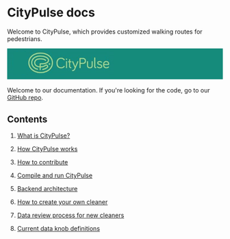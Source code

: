 # CityPulse docs

Welcome to CityPulse, which provides customized walking routes for pedestrians.

![Image of shoes walking](./docs/images/CityPulseHeader.png)

Welcome to our documentation. If you're looking for the code, go to our [GitHub repo](https://github.com/bongiovimatthew-microsoft/pedestrian-map-seattle).

## Contents
1. [What is CityPulse?](./docs/what-is-citypulse.md)

2. [How CityPulse works](./docs/how-citypulse-works.md)

3. [How to contribute](./docs/how-to-contribute.md)

4. [Compile and run CityPulse](./docs/compile-and-run-citypulse.md)

5. [Backend architecture](./docs/backend-architecture.md)

6. [How to create your own cleaner](./docs/create-your-own-cleaner.md)

7. [Data review process for new cleaners](./docs/data-review-process-for-new-cleaners.md)

8. [Current data knob definitions](./docs/data-knob-definitions.md)